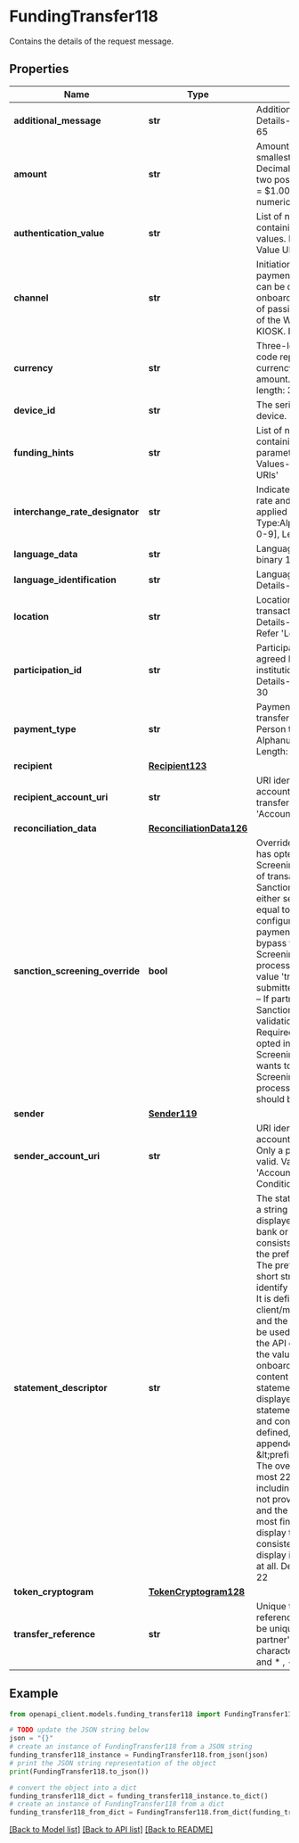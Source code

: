 # FundingTransfer118

Contains the details of the request message.

## Properties

Name | Type | Description | Notes
------------ | ------------- | ------------- | -------------
**additional_message** | **str** | Additional Message. Details- alpha-numeric 1-65 | [optional] 
**amount** | **str** | Amount of the transfer in the smallest unit of currency. Decimal implied before last two positions. Example: 100 &#x3D; $1.00USD Details- numeric, 1-999999999999 | 
**authentication_value** | **str** | List of name/value pairs containing authentication  values. Refer &#39;Authentication Value URIs&#39; | [optional] 
**channel** | **str** |  Initiation channel of the payment request. This value can be defined in the onboarding process instead of passing in every call One of the WEB, MOBILE, BANK, KIOSK. Details- Conditional | [optional] 
**currency** | **str** | Three-letter ISO currency code representing the currency of the transfer amount. Details- alpha, length: 3 | 
**device_id** | **str** | The serial number of a device. Details- 1-40 | [optional] 
**funding_hints** | **str** | List of name/value pairs containing funding parameter values. Valid Values- Refer &#39;Funding Hints URIs&#39; | [optional] 
**interchange_rate_designator** | **str** | Indicates the interchange rate and editing rules applied to the transaction.  Type:Alphanumeric [a-zA-Z 0-9], Length: 2 | [optional] 
**language_data** | **str** | Language Data Details- binary 1-65 | [optional] 
**language_identification** | **str** | Language Identification. Details- alpha - 3 | [optional] 
**location** | **str** | Location where the transaction is initiated from. Details- 1-40. Valid Values- Refer &#39;Location URIs&#39; | [optional] 
**participation_id** | **str** | Participation Id. An identifier agreed by both the issuing institution and the merchant. Details- alpha-numeric 1-30 | [optional] 
**payment_type** | **str** | Payment type used for transfer. Value - P2M: Person to Merchant.   Type: Alphanumeric [A-Z0-9], Length: 3 | [optional] 
**recipient** | [**Recipient123**](Recipient123.md) |  | [optional] 
**recipient_account_uri** | **str** | URI identifying receiver&#39;s account to receive the transfer. Valid Values- Refer &#39;Account URIs&#39; | 
**reconciliation_data** | [**ReconciliationData126**](ReconciliationData126.md) |  | [optional] 
**sanction_screening_override** | **bool** | Override indicator if partner has opted into Sanction Screening validation as part of transaction processing.  If Sanction Screening score on either sender or receiver is equal to or above threshold configured for partner, the payment will error.  To bypass the Sanction Screening validation and process the payment the value &#39;true&#39; should be submitted.  Details:  Optional – If partner has not enabled Sanction Screening validation default is &#39;true&#39;.   Required - If partner has opted into Sanction Screening validation but wants to bypass Sanction Screening validation and process the payment, value should be &#39;true&#39;.  | [optional] 
**sender** | [**Sender119**](Sender119.md) |  | [optional] 
**sender_account_uri** | **str** | URI identifying sender&#39;s account to fund the transfer. Only a pan based account is valid. Valid Values- Refer &#39;Account URIs&#39; Details- Conditional | [optional] 
**statement_descriptor** | **str** | The statement descriptor is a string which will be displayed on the recipient&#39;s bank or card statement. It consists of one or two parts: the prefix and the content. The prefix is an optional short string typically used to identify the client/merchant. It is defined during client/merchant onboarding and the same value should be used. If not provided in the API call, system will use the value defined in the onboarding process. The content portion of the statement descriptor will be displayed on the recipient&#39;s statement. If both the prefix and content portions are defined, they both are appended &amp;lt;prefix&amp;gt;+&amp;lt;content&amp;gt; The overall length may be at most 22 characters, including the prefix (even if not provided in the API call) and the content. Note: While most financial institutions display this information consistently, some may display it incorrectly or not at all. Details- Conditional, 22 | [optional] 
**token_cryptogram** | [**TokenCryptogram128**](TokenCryptogram128.md) |  | [optional] 
**transfer_reference** | **str** | Unique transaction reference number. It must be unique within the partner&#39;s domain. Allowable characters are alphanumeric and * , - . _ ~. Details- 6-40 | 

## Example

```python
from openapi_client.models.funding_transfer118 import FundingTransfer118

# TODO update the JSON string below
json = "{}"
# create an instance of FundingTransfer118 from a JSON string
funding_transfer118_instance = FundingTransfer118.from_json(json)
# print the JSON string representation of the object
print(FundingTransfer118.to_json())

# convert the object into a dict
funding_transfer118_dict = funding_transfer118_instance.to_dict()
# create an instance of FundingTransfer118 from a dict
funding_transfer118_from_dict = FundingTransfer118.from_dict(funding_transfer118_dict)
```
[[Back to Model list]](../README.md#documentation-for-models) [[Back to API list]](../README.md#documentation-for-api-endpoints) [[Back to README]](../README.md)


